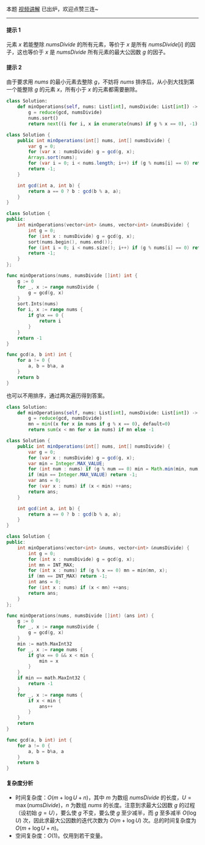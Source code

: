 本题 [视频讲解](https://www.bilibili.com/video/BV1GV4y1J7kc) 已出炉，欢迎点赞三连~

---

#### 提示 1

元素 $x$ 若能整除 $\textit{numsDivide}$ 的所有元素，等价于 $x$ 是所有 $\textit{numsDivide}[i]$ 的因子，这也等价于 $x$ 是 $\textit{numsDivide}$ 所有元素的最大公因数 $g$ 的因子。

#### 提示 2

由于要求用 $\textit{nums}$ 的最小元素去整除 $g$，不妨将 $\textit{nums}$ 排序后，从小到大找到第一个能整除 $g$ 的元素 $x$，所有小于 $x$ 的元素都需要删除。

```py [sol1-Python3]
class Solution:
    def minOperations(self, nums: List[int], numsDivide: List[int]) -> int:
        g = reduce(gcd, numsDivide)
        nums.sort()
        return next((i for i, x in enumerate(nums) if g % x == 0), -1)
```

```java [sol1-Java]
class Solution {
    public int minOperations(int[] nums, int[] numsDivide) {
        var g = 0;
        for (var x : numsDivide) g = gcd(g, x);
        Arrays.sort(nums);
        for (var i = 0; i < nums.length; i++) if (g % nums[i] == 0) return i;
        return -1;
    }

    int gcd(int a, int b) {
        return a == 0 ? b : gcd(b % a, a);
    }
}
```

```cpp [sol1-C++]
class Solution {
public:
    int minOperations(vector<int> &nums, vector<int> &numsDivide) {
        int g = 0;
        for (int x : numsDivide) g = gcd(g, x);
        sort(nums.begin(), nums.end());
        for (int i = 0; i < nums.size(); i++) if (g % nums[i] == 0) return i;
        return -1;
    }
};
```

```go [sol1-Go]
func minOperations(nums, numsDivide []int) int {
	g := 0
	for _, x := range numsDivide {
		g = gcd(g, x)
	}
	sort.Ints(nums)
	for i, x := range nums {
		if g%x == 0 {
			return i
		}
	}
	return -1
}

func gcd(a, b int) int {
	for a != 0 {
		a, b = b%a, a
	}
	return b
}
```

也可以不用排序，通过两次遍历得到答案。

```py [sol2-Python3]
class Solution:
    def minOperations(self, nums: List[int], numsDivide: List[int]) -> int:
        g = reduce(gcd, numsDivide)
        mn = min((x for x in nums if g % x == 0), default=0)
        return sum(x < mn for x in nums) if mn else -1
```

```java [sol2-Java]
class Solution {
    public int minOperations(int[] nums, int[] numsDivide) {
        var g = 0;
        for (var x : numsDivide) g = gcd(g, x);
        var min = Integer.MAX_VALUE;
        for (int num : nums) if (g % num == 0) min = Math.min(min, num);
        if (min == Integer.MAX_VALUE) return -1;
        var ans = 0;
        for (var x : nums) if (x < min) ++ans;
        return ans;
    }

    int gcd(int a, int b) {
        return a == 0 ? b : gcd(b % a, a);
    }
}
```

```cpp [sol2-C++]
class Solution {
public:
    int minOperations(vector<int> &nums, vector<int> &numsDivide) {
        int g = 0;
        for (int x : numsDivide) g = gcd(g, x);
        int mn = INT_MAX;
        for (int x : nums) if (g % x == 0) mn = min(mn, x);
        if (mn == INT_MAX) return -1;
        int ans = 0;
        for (int x : nums) if (x < mn) ++ans;
        return ans;
    }
};
```

```go [sol2-Go]
func minOperations(nums, numsDivide []int) (ans int) {
	g := 0
	for _, x := range numsDivide {
		g = gcd(g, x)
	}
	min := math.MaxInt32
	for _, x := range nums {
		if g%x == 0 && x < min {
			min = x
		}
	}
	if min == math.MaxInt32 {
		return -1
	}
	for _, x := range nums {
		if x < min {
			ans++
		}
	}
	return
}

func gcd(a, b int) int {
	for a != 0 {
		a, b = b%a, a
	}
	return b
}
```

#### 复杂度分析

- 时间复杂度：$O(m+\log U + n)$，其中 $m$ 为数组 $\textit{numsDivide}$ 的长度，$U=\max(\textit{numsDivide})$，$n$ 为数组 $\textit{nums}$ 的长度。注意到求最大公因数 $g$ 的过程（设初始 $g=U$），要么使 $g$ 不变，要么使 $g$ 至少减半，而 $g$ 至多减半 $O(\log U)$ 次，因此求最大公因数的迭代次数为 $O(m+\log U)$ 次。总的时间复杂度为 $O(m+\log U + n)$。
- 空间复杂度：$O(1)$。仅用到若干变量。
